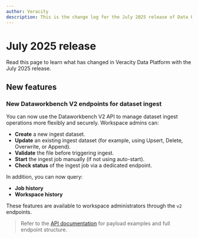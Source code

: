 ```yaml
---
author: Veracity
description: This is the change log for the July 2025 release of Data Platform.
---
```


# July 2025 release
Read this page to learn what has changed in Veracity Data Platform with the July 2025 release.

## New features

### New Dataworkbench V2 endpoints for dataset ingest

You can now use the Dataworkbench V2 API to manage dataset ingest operations more flexibly and securely. Workspace admins can:

- **Create** a new ingest dataset.
- **Update** an existing ingest dataset (for example, using Upsert, Delete, Overwrite, or Append).
- **Validate** the file before triggering ingest.
- **Start** the ingest job manually (if not using auto-start).
- **Check status** of the ingest job via a dedicated endpoint.

In addition, you can now query:
- **Job history**
- **Workspace history**

These features are available to workspace administrators through the `v2` endpoints.

> Refer to the [API documentation](https://developer.veracity.com/docs/section/api-explorer/76904bcb-1aaf-4a2f-8512-3af36fdadb2f/developerportal/dataworkbenchv2-swagger.json) for payload examples and full endpoint structure.
